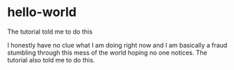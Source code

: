 # hello-world
The tutorial told me to do this

I honestly have no clue what I am doing right now and I am basically a fraud stumbling through this mess of the world hoping no one notices.
The tutorial also told me to do this.
